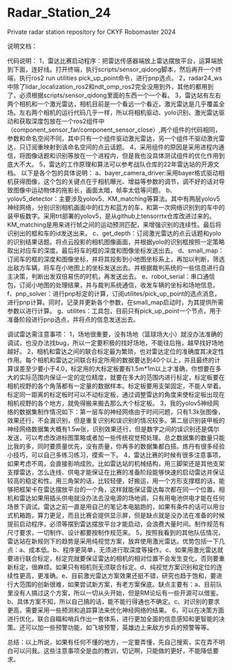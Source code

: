 # Radar_Station_24
Private radar station repository for CKYF Robomaster 2024

说明文档：

代码说明：
1，雷达比赛启动程序：把雷达传感器端放上雷达摆放平台，运算端放到下面，连好线。打开终端，执行scripts/sensor_qidong脚本，然后再开一个终端，执行ros2 run utilities pick_up_point命令，进行pnp选点。
2，radar24_ws中除了lidar_localization_ros2和ndt_omp_ros2完全没用到外，其他的都用到了，必须根据scripts/sensor_qidong里面的东西一个一个看。
3，雷达站有左右两个相机和一个激光雷达，相机目前是一个看远一个看近，激光雷达是几乎覆盖全场。左右两个相机的运行代码几乎一样，所以将相机驱动、yolo识别、激光雷达驱动和获取深度包放在一个ros2组件中（component_sensor_far/component_sensor_close）,两个组件的代码相同，参数和命名空间不同，其中只有一个组件驱动激光雷达，另一个组件不驱动激光雷达，只订阅重映射到该命名空间的点云话题。
4，采用组件的原因是采用进程内通信，将图像话题和识别等放在一个进程内，但是我也没具体测试组件的优化作用到底大不大。
5，雷达的工作原理和算法可以参考战队仓库的22年雷达站的开源文档。
以下是各个包的具体说明：
a、bayer_camera_driver:采用bayer格式驱动相机获得图像，这个包的关键点在于相机曝光、增益等参数的调节，调不好的话对导致图像中运动物体的拖影长，画面太暗，帧率太低等问题。
b、yolov5_detector：主要涉及yolov5、KM_matching等算法。其中有两层yolov5神经网络，分别识别相机画面中的红方和蓝方的车，和第一次网络识别到的车中的装甲板数字。采用trt部署的yolov5，是从github上tensorrtx仓库改进过来的。KM_matching是用来进行帧之间的运动预测匹配，来增强识别的连续性。最后将识别出的框和车的id发送出来。
c、get_depth：订阅激光雷达的点云话题和yolo的识别结果话题。将点云投影的相机图像画面，并根据yolo的识别框按照一定策略取出对应车的深度。最后将车的框的深度和图像坐标发送出去。
d、small_map：订阅车的框的深度和图像坐标，并将其投影到小地图坐标系上，再加以判断，筛选出敌方车辆，将车在小地图上的坐标发送出去。并根据裁判系统的一些信息进行自主决策，判断出发双倍易伤的时机，再发送出去。
e、robot_serial：串口通信包，订阅小地图的处理结果，并与裁判系统通信，收发车辆的坐标和场地信息。
f、pnp_solver：进行pnp标定的计算，订阅utilites/pick_up_point的选点消息，进行pnp计算。同时，记录并更新各个参数，在small_map启动时，为其提供所需参数以进行计算。
g、utilites：工具包，目前只有pick_up_point一个节点，用于准备阶段进行pnp选点，并将点的信息发送出去。

调试雷达需注意事项：
1，场地很重要，没有场地（篮球场大小）就没办法准确的调试，也没办法找bug，所以一定要积极的找好场地，不能往后拖，越早找好场地越好。
2，相机和雷达之间的联合标定最为繁琐，也对雷达定位的准确度其决定性作用。每个相机和雷达之间联合标定所用的数据要达到40个以上，并且最终的计算误差至少要小于4.0，标定用的大标定板要有1.5m*1m以上才准确，你想要在多大的实际范围内保证一定的定位精度，就要在多大的范围内进行标定，标定板要在相机视野的各个角落都有一定量的数据样本。标定板要用支架固定，不能人举着。标定同一距离的标定板时可以不动标定板，通过调整雷达的角度来使标定板出现在相机视野的各个地方，就免得搬来搬去那么大个标定板。
3，我的yolov5神经网络的数据集制作情况如下：第一层车的神经网络由于时间问题，只有1.3k张图像，效果还行，不会漏识别，但是重复识别和误识别的情况较多。第二层识别装甲板的神经网络数据集大概有1.5w张，识别效果还行，但是数字之间的误识别还是偶尔发送，可以考虑改进标图策略或者加一些传统视觉预处理。总之数据集的数量只能比我的多，同时要质量优先，没有质量，你再多的数据集都白搭。炼丹有很多经验小技巧，可以自己多练习练习，摸索一下。
4，雷达比赛的时候有很多注意事项，如果考虑不周，会直接影响成败。比如雷达站的机械结构，用三脚架还是其他支架支撑雷达，怎么连线、供电才能保证在比赛的准备阶段能够快速的启动雷达并保证较高的稳定和性。用三角架的话，比较轻便，好搬运，用一个方形支撑框的话，能够把框架卡在雷达摆放平台的一个角，这样就能保证雷达每次都在同一个位置。相机和雷达如果用插头供电就没办法去没电源的场地调，只有用电池供电才能在任何场景下调试。雷达之前一直是用自己的笔记本电脑跑的，如果有条件的话可以用台式机箱跑，算力更足，而且比赛会提供显示屏，但是缺点就是没办法在准备的时候提前启动程序，必须等摆到雷达摆放平台才能启动，会浪费大量时间。制作规范有尺寸要求，一切制作、设计都要按制作规范来。 
5，按照我看到的其他队伍情况，雷达站在新规则下的趋势是采用纯视觉方案，放弃使用激光雷达。优势包括一下几点：a、成本低。b、程序更简单，无须进行取深度等操作。c、如果用激光雷达就要进行联合标定，标定完就要保证雷达的相机的相对位置不会发生变化，否则要重新标定，很麻烦。如果只有相机则无须联合标定。d、纯视觉方案识别和定位的连续性更高，更准确。e、目前激光雷达方案效果还挺不错，研究也趋于饱和，要进行大范围的创新很难，如果尝试新方案，有老方案保底。缺点主要有：a、目前队里没有人搞过这个方案，所以一切从头开始，但是RM论坛有一些开源可以借鉴。b、具体方案不知，所以自己搞的话，能不能行得通也不确定。c、对识别的要求更高，需要采用一些预测和追踪算法来优化神经网络的结果。
6，可以在决策方面进行优化，联合自瞄和哨兵作出一套体系，进行更加全面的信息感知和更智能的决策。还可以加一些预警功能，如飞坡预警，英雄边上来敌方步兵的预警等等。

总结：以上所说，如果有任何不懂的地方，一定要弄懂，先自己搜索，实在弄不明白可以问我。这些注意事项全是血的教训，切记啊，只能做的更好，不能降低要求。

